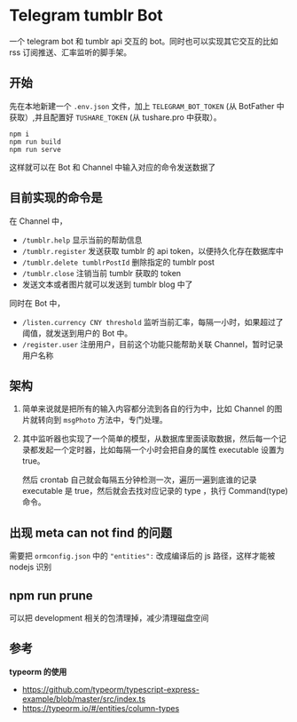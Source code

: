 # Telegram tumblr Bot

一个 telegram bot 和 tumblr api 交互的 bot。同时也可以实现其它交互的比如 rss 订阅推送、汇率监听的脚手架。

## 开始

先在本地新建一个 `.env.json` 文件，加上 `TELEGRAM_BOT_TOKEN` (从 BotFather 中获取）,并且配置好 `TUSHARE_TOKEN` (从 tushare.pro 中获取）。

```
npm i
npm run build
npm run serve
```

这样就可以在 Bot 和 Channel 中输入对应的命令发送数据了

## 目前实现的命令是

在 Channel 中，

-   `/tumblr.help` 显示当前的帮助信息
-   `/tumblr.register` 发送获取 tumblr 的 api token，以便持久化存在数据库中
-   `/tumblr.delete tumblrPostId` 删除指定的 tumblr post
-   `/tumblr.close` 注销当前 tumblr 获取的 token
-   发送文本或者图片就可以发送到 tumblr blog 中了

同时在 Bot 中，

-   `/listen.currency CNY threshold` 监听当前汇率，每隔一小时，如果超过了阈值，就发送到用户的 Bot 中。
-   `/register.user` 注册用户，目前这个功能只能帮助关联 Channel，暂时记录用户名称

## 架构

1. 简单来说就是把所有的输入内容都分流到各自的行为中，比如 Channel 的图片就转向到 `msgPhoto` 方法中，专门处理。

2. 其中监听器也实现了一个简单的模型，从数据库里面读取数据，然后每一个记录都发起一个定时器，比如每隔一个小时会把自身的属性 executable 设置为 true。

    然后 crontab 自己就会每隔五分钟检测一次，遍历一遍到底谁的记录 executable 是 true，然后就会去找对应记录的 type ，执行 Command(type) 命令。

## 出现 meta can not find 的问题

需要把 `ormconfig.json` 中的 `"entities":` 改成编译后的 js 路径，这样才能被 nodejs 识别

## npm run prune

可以把 development 相关的包清理掉，减少清理磁盘空间


## 参考

**typeorm 的使用**
- https://github.com/typeorm/typescript-express-example/blob/master/src/index.ts
- https://typeorm.io/#/entities/column-types
